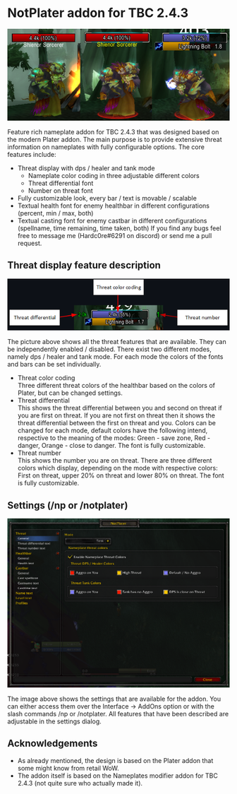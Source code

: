# NotPlater addon for TBC 2.4.3

![NotPlater addon demo (non targeted vs. targeted enemy)](/images/demo.png)

Feature rich nameplate addon for TBC 2.4.3 that was designed based on the modern Plater addon. The main purpose is to provide extensive threat information on nameplates with fully configurable options. The core features include:
- Threat display with dps / healer and tank mode 
    - Nameplate color coding in three adjustable different colors
    - Threat differential font 
    - Number on threat font
- Fully customizable look, every bar / text is movable / scalable
- Textual health font for enemy healthbar in different configurations (percent, min / max, both)
- Textual casting font for enemy castbar in different configurations (spellname, time remaining, time taken, both)
If you find any bugs feel free to message me (Hardc0re#6291 on discord) or send me a pull request.

## Threat display feature description

![Threat display features](/images/demo4.png)

The picture above shows all the threat features that are available. They can be independently enabled / disabled. There exist two different modes, namely dps / healer and tank mode. For each mode the colors of the fonts and bars can be set individually.
- Threat color coding\
  Three different threat colors of the healthbar based on the colors of Plater, but can be changed settings.
- Threat differential\
  This shows the threat differential between you and second on threat if you are first on threat. If you are not first on threat then it shows the threat differential between the first on threat and you. Colors can be changed for each mode, default colors have the following intend, respective to the meaning of the modes: Green - save zone, Red - danger, Orange - close to danger. The font is fully customizable.
- Threat number\
  This shows the number you are on threat. There are three different colors which display, depending on the mode with respective colors: First on threat, upper 20% on threat and lower 80% on threat. The font is fully customizable.


## Settings (/np or /notplater)

![Settings](/images/demo_settings.png)

The image above shows the settings that are available for the addon. You can either access them over the Interface -> AddOns option or with the slash commands /np or /notplater. All features that have been described are adjustable in the settings dialog.

## Acknowledgements

- As already mentioned, the design is based on the Plater addon that some might know from retail WoW. 
- The addon itself is based on the Nameplates modifier addon for TBC 2.4.3 (not quite sure who actually made it).
